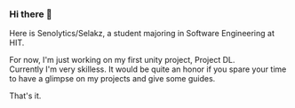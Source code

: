 ### Hi there 👋

Here is Senolytics/Selakz, a student majoring in Software Engineering at HIT.

For now, I'm just working on my first unity project, Project DL.<br/>
Currently I'm very skilless. It would be quite an honor if you spare your time to have a glimpse on my projects and give some guides.

That's it.

<!--
**Selakz/Selakz** is a ✨ _special_ ✨ repository because its `README.md` (this file) appears on your GitHub profile.

Here are some ideas to get you started:

- 🔭 I’m currently working on ...
- 🌱 I’m currently learning ...
- 👯 I’m looking to collaborate on ...
- 🤔 I’m looking for help with ...
- 💬 Ask me about ...
- 📫 How to reach me: ...
- 😄 Pronouns: ...
- ⚡ Fun fact: ...
-->

